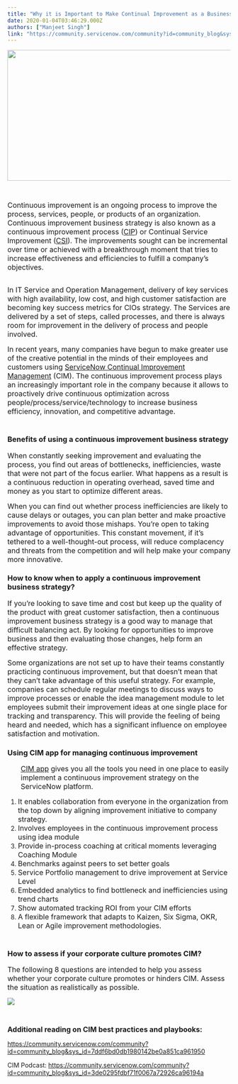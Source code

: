 ```yaml
---
title: "Why it is Important to Make Continual Improvement as a Business Strategy in "
date: 2020-01-04T03:46:29.000Z
authors: ["Manjeet Singh"]
link: "https://community.servicenow.com/community?id=community_blog&sys_id=3500e67edb4280101cd8a345ca96198a"
---
```

<p style="text-align: center;"><img style="max-width: 100%; max-height: 480px;" src="https://community.servicenow.com/738f1efadb4280101cd8a345ca961974.iix" width="738" height="295" /></p>
<p> </p>
<p><span style="font-size: 12pt;">Continuous improvement is an ongoing process to improve the process, services, people, or products of an organization. Continuous improvement business strategy is also known as a continuous improvement process (<a href="https://en.wikipedia.org/wiki/Continual_improvement_process" target="_blank" rel="noopener noreferrer nofollow">CIP</a>) or Continual Service Improvement (<a href="https://www.axelos.com/certifications/itil-certifications/itil-intermediate-level/continual-service-improvement" target="_blank" rel="noopener noreferrer nofollow">CSI</a>). The improvements sought can be incremental over time or achieved with a breakthrough moment that tries to increase effectiveness and efficiencies to fulfill a company’s objectives.</span></p>
<p><br /><span style="font-size: 12pt;">In IT Service and Operation Management, delivery of key services with high availability, low cost, and high customer satisfaction are becoming key success metrics for CIOs strategy. The Services are delivered by a set of steps, called processes, and there is always room for improvement in the delivery of process and people involved.</span></p>
<p><span style="font-size: 12pt;">In recent years, many companies have begun to make greater use of the creative potential in the minds of their employees and customers using <a href="https://www.servicenow.com/products/continual-improvement.html" target="_blank" rel="noopener noreferrer nofollow">ServiceNow Continual Improvement Management</a> (CIM). The continuous improvement process plays an increasingly important role in the company because it allows to proactively drive continuous optimization across people/process/service/technology to increase business efficiency, innovation, and competitive advantage.</span></p>
<h3><br />Benefits of using a continuous improvement business strategy</h3>
<p><span style="font-size: 12pt;">When constantly seeking improvement and evaluating the process, you find out areas of bottlenecks, inefficiencies, waste that were not part of the focus earlier. What happens as a result is a continuous reduction in operating overhead, saved time and money as you start to optimize different areas.</span></p>
<p><span style="font-size: 12pt;">When you can find out whether process inefficiencies are likely to cause delays or outages, you can plan better and make proactive improvements to avoid those mishaps. You’re open to taking advantage of opportunities. This constant movement, if it’s tethered to a well-thought-out process, will reduce complacency and threats from the competition and will help make your company more innovative.</span></p>
<h3>How to know when to apply a continuous improvement business strategy?</h3>
<p><span style="font-size: 12pt;">If you’re looking to save time and cost but keep up the quality of the product with great customer satisfaction, then a continuous improvement business strategy is a good way to manage that difficult balancing act. By looking for opportunities to improve business and then evaluating those changes, help form an effective strategy.</span></p>
<p><span style="font-size: 12pt;">Some organizations are not set up to have their teams constantly practicing continuous improvement, but that doesn’t mean that they can’t take advantage of this useful strategy. For example, companies can schedule regular meetings to discuss ways to improve processes or enable the idea management module to let employees submit their improvement ideas at one single place for tracking and transparency. This will provide the feeling of being heard and needed, which has a significant influence on employee satisfaction and motivation.</span></p>
<h3>Using CIM app for managing continuous improvement</h3>
<p style="padding-left: 30px;"><span style="font-size: 12pt;"><a href="https://docs.servicenow.com/bundle/newyork-it-service-management/page/product/continual-improvement-management/concept/cim-landing-page.html" target="_blank" rel="noopener noreferrer nofollow">CIM app</a> gives you all the tools you need in one place to easily implement a continuous improvement strategy on the ServiceNow platform.</span></p>
<ol><li><span style="font-size: 12pt;">It enables collaboration from everyone in the organization from the top down by aligning improvement initiative to company strategy. </span></li><li><span style="font-size: 12pt;">Involves employees in the continuous improvement process using idea module </span></li><li><span style="font-size: 12pt;">Provide in-process coaching at critical moments leveraging Coaching Module</span></li><li><span style="font-size: 12pt;">Benchmarks against peers to set better goals</span></li><li><span style="font-size: 12pt;">Service Portfolio management to drive improvement at Service Level</span></li><li><span style="font-size: 12pt;">Embedded analytics to find bottleneck and inefficiencies using trend charts</span></li><li><span style="font-size: 12pt;">Show automated tracking ROI from your CIM efforts</span></li><li><span style="font-size: 12pt;">A flexible framework that adapts to Kaizen, Six Sigma, OKR, Lean or Agile improvement methodologies.</span></li></ol>
<h3><br />How to assess if your corporate culture promotes CIM?</h3>
<p><span style="font-size: 12pt;">The following 8 questions are intended to help you assess whether your corporate culture promotes or hinders CIM. Assess the situation as realistically as possible.</span></p>
<p><img src="https://community.servicenow.com/c41f1a7adb4280101cd8a345ca96194e.iix" /></p>
<p> </p>
<p><strong><span style="font-size: 12pt;">Additional reading on CIM best practices and playbooks:</span></strong></p>
<p><a href="https://community.servicenow.com/community?id&#61;community_blog&amp;sys_id&#61;7ddf6bd0db1980142be0a851ca961950" rel="nofollow">https://community.servicenow.com/community?id&#61;community_blog&amp;sys_id&#61;7ddf6bd0db1980142be0a851ca961950</a></p>
<p>CIM Podcast: <a href="https://community.servicenow.com/community?id&#61;community_blog&amp;sys_id&#61;3de0295fdbf71f0067a72926ca96194a" rel="nofollow">https://community.servicenow.com/community?id&#61;community_blog&amp;sys_id&#61;3de0295fdbf71f0067a72926ca96194a</a></p>